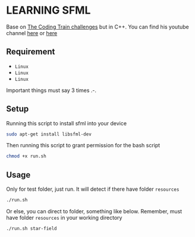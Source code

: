 # LEARNING SFML
Base on [The Coding Train challenges](https://thecodingtrain.com/challenges) but in C++. You can find his youtube channel [here](https://www.youtube.com/c/TheCodingTrain) or [here](https://www.youtube.com/playlist?list=PLRqwX-V7Uu6ZiZxtDDRCi6uhfTH4FilpH)

## Requirement
- `Linux`
- `Linux`
- `Linux`

Important things must say 3 times .-.

## Setup
Running this script to install sfml into your device
```bash
sudo apt-get install libsfml-dev
```
Then running this script to grant permission for the bash script
```bash
chmod +x run.sh
```

## Usage
Only for test folder, just run. It will detect if there have folder `resources`
```bash
./run.sh
```


Or else, you can direct to folder, something like below. Remember, must have folder `resources` in your working directory
```bash
./run.sh star-field
```
